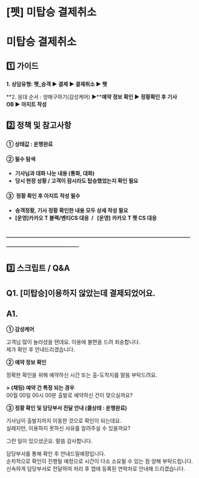 # [펫] 미탑승 결제취소

**미탑승 결제취소**
============

**1️⃣ 가이드**
-----------

**1. 상담유형: 펫\_승객 ▶ 결제 ▶ 결제취소 ▶ 펫**

**2. 응대 순서 : 양해구하기(감성케어) ▶****예약 정보 확인 ▶ 정황확인 후 기사 OB ▶ 아지트 작성**

**2️⃣ 정책 및 참고사항**
-----------------

#### **① 상태값 : 운행완료**

#### **② 필수 탐색**

* **기사님과 대화 나눈 내용 (통화, 대화)**
* **당시 현장 상황 / 고객이 잠시라도 탑승했었는지 확인 필요**

#### **③  정황 확인 후 아지트 작성 필수**

* **승객정황, 기사 정황 확인한 내용 모두 상세 작성 필요**
* **[운영]카카오 T 블랙/벤티CS 대응  /   [운영] 카카오 T 펫 CS 대응**

**──────────────────────────────────────────────**
--------------------------------------------------

**3️⃣ 스크립트 / Q&A**
------------------

**Q1. [미탑승]이용하지 않았는데 결제되었어요.**
------------------------------

**A1.**
-------

**① 감성케어**

고객님 많이 놀라셨을 텐데요. 이용에 불편을 드려 죄송합니다.  
제가 확인 후 안내드리겠습니다.

**② 예약 정보 확인**

정확한 확인을 위해 예약하신 시간 또는 출-도착지를 말씀 부탁드려요.

**> (채팅) 예약 건 특정 되는 경우**  
00월 00일 00시 00분 출발로 예약하신 건이 맞으실까요?

**③ 정황 확인 및 담당부서 전달 안내 (콜상태 : 운행완료)**

기사님이 출발지까지 이동한 것으로 확인이 되는데요.  
실례지만, 이용하지 못하신 사유를 알려주실 수 있을까요?

그런 일이 있으셨군요. 말씀 감사합니다.

담당부서를 통해 확인 후 안내드릴예정입니다.  
순차적으로 확인이 진행될 예정으로 시간이 다소 소요될 수 있는 점 양해 부탁드립니다.  
신속하게 담당부서로 전달하여 처리 후 앱에 등록된 연락처로 안내해 드리겠습니다.